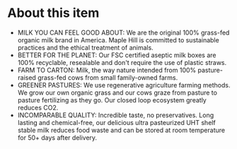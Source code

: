 # **About this item**

- MILK YOU CAN FEEL GOOD ABOUT: We are the original 100% grass-fed organic milk brand in America. Maple Hill is committed to sustainable practices and the ethical treatment of animals.
- BETTER FOR THE PLANET: Our FSC certified aseptic milk boxes are 100% recyclable, resealable and don't require the use of plastic straws.
- FARM TO CARTON: Milk, the way nature intended from 100% pasture-raised grass-fed cows from small family-owned farms.
- GREENER PASTURES: We use regenerative agriculture farming methods. We grow our own organic grass and our cows graze from pasture to pasture fertilizing as they go. Our closed loop ecosystem greatly reduces CO2.
- INCOMPARABLE QUALITY: Incredible taste, no preservatives. Long lasting and chemical-free, our delicious ultra pasteurized UHT shelf stable milk reduces food waste and can be stored at room temperature for 50+ days after delivery.
